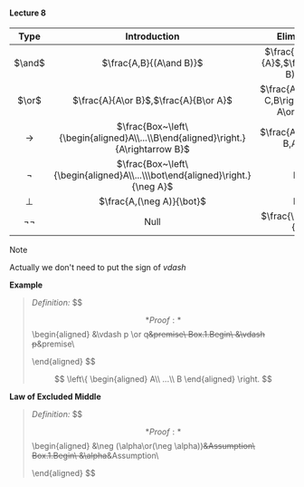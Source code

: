 #### Lecture 8

|     Type      |                         Introduction                         |                    Elimination                    |
| :-----------: | :----------------------------------------------------------: | :-----------------------------------------------: |
|    $\and$     |                   $\frac{A,B}{(A\and B)}$                    |    $\frac{(A\and B)}{A}$,$\frac{(A\and B)}{B}$    |
|     $\or$     |            $\frac{A}{A\or B}$,$\frac{A}{B\or A}$             | $\frac{A\rightarrow C,B\rightarrow C, A\or B}{C}$ |
| $\rightarrow$ | $\frac{Box~\left\{\begin{aligned}A\\...\\B\end{aligned}\right.}{A\rightarrow B}$ |           $\frac{A\rightarrow B,A}{B}$            |
|    $\neg$     | $\frac{Box~\left\{\begin{aligned}A\\...\\\bot\end{aligned}\right.}{\neg A}$ |                       Null                        |
|    $\bot$     |                  $\frac{A,(\neg A)}{\bot}$                   |                       Null                        |
|  $\neg\neg$   |                             Null                             |              $\frac{\neg\neg A}{A}$               |

> [!NOTE]
>
> Actually we don't need to put the sign of $vdash$

**Example**

> *Definition:*
> $$
> 
> $$
> *Proof:*
> $$
> \begin{aligned}
> &\vdash p \or q~~~~~~~~~~~~~~~~~~~~&premise\\
> Box.1.Begin\\
> &\vdash p~~~~~~~~~~~~~~~~~~~~&premise\\
> 
> \end{aligned}
> $$
>
> $$
> \left\{
> \begin{aligned}
> A\\
> ...\\
> B
> \end{aligned}
> \right.
> $$
>
> 

**Law of Excluded Middle**

> *Definition:*
> $$
> 
> $$
> *Proof:*
> $$
> \begin{aligned}
> &\neg (\alpha\or(\neg \alpha))~~~~~~~~~~~~~~~~~~~~&Assumption\\
> Box.1.Begin\\
> &\alpha~~~~~~~~~~~~~~~~~~~~&Assumption\\
> 
> \end{aligned}
> $$